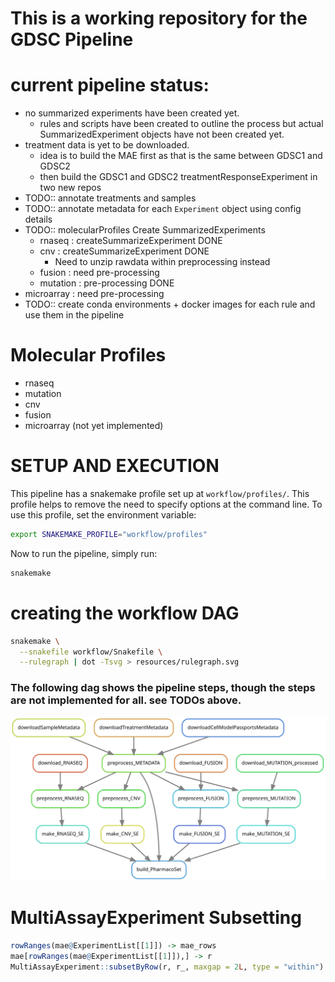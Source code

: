 # This is a working repository for the GDSC Pipeline


# current pipeline status:
- no summarized experiments have been created yet.
  - rules and scripts have been created to outline the process but actual SummarizedExperiment objects have not been created yet.
- treatment data is yet to be downloaded.
  - idea is to build the MAE first as that is the same between GDSC1 and GDSC2
  - then build the GDSC1 and GDSC2 treatmentResponseExperiment in two new repos
- TODO:: annotate treatments and samples
- TODO:: annotate metadata for each `Experiment` object using config details
- TODO:: molecularProfiles Create SummarizedExperiments
  - rnaseq : createSummarizeExperiment DONE
  - cnv : createSummarizeExperiment DONE
      - Need to unzip rawdata within preprocessing instead
  - fusion : need pre-processing
  - mutation : pre-processing DONE
 - microarray : need pre-processing
- TODO:: create conda environments + docker images for each rule and use them in the pipeline
  
# Molecular Profiles

- rnaseq 
- mutation
- cnv
- fusion 
- microarray (not yet implemented)

# SETUP AND EXECUTION

This pipeline has a snakemake profile set up at `workflow/profiles/`. 
This profile helps to remove the need to specify options at the command line.
To use this profile, set the environment variable:
``` bash
export SNAKEMAKE_PROFILE="workflow/profiles"
```
Now to run the pipeline, simply run:

``` bash
snakemake
```
# creating the workflow DAG

``` bash
snakemake \
  --snakefile workflow/Snakefile \
  --rulegraph | dot -Tsvg > resources/rulegraph.svg
```



### The following dag shows the pipeline steps, though the steps are not implemented for all. see TODOs above.
![pipeline status](resources/rulegraph.svg)


# MultiAssayExperiment Subsetting
``` R
rowRanges(mae@ExperimentList[[1]]) -> mae_rows
mae[rowRanges(mae@ExperimentList[[1]]),] -> r
MultiAssayExperiment::subsetByRow(r, r_, maxgap = 2L, type = "within")

```
